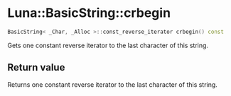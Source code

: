 # Luna::BasicString::crbegin

```c++
BasicString< _Char, _Alloc >::const_reverse_iterator crbegin() const
```

Gets one constant reverse iterator to the last character of this string. 



## Return value
Returns one constant reverse iterator to the last character of this string. 

